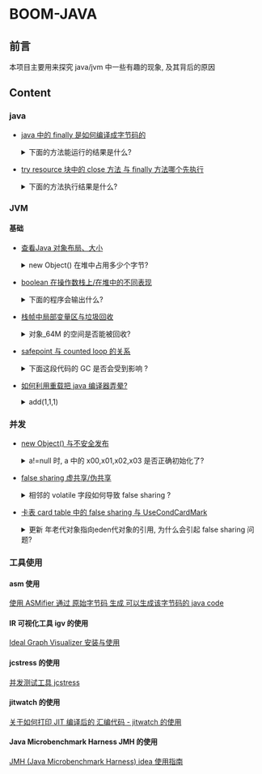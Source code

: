 # BOOM-JAVA

## 前言

本项目主要用来探究 java/jvm 中一些有趣的现象, 及其背后的原因

## Content

### java 

- [java 中的 finally 是如何编译成字节码的](./src/main/java/me/giraffetree/java/boomjava/compile/keyword/word_finally)
        
    <details>
        <summary> 下面的方法能运行的结果是什么? </summary>
        
            // 如果 a = 3, 运行的结果是什么
            public static int test4(int a) {
                try {
                    a += 10;
                    a = a / 0;
                } finally {
                    a++;
                    return a;
                }
            }
            public static String testStr3() {
                while (true) {
                    try {
                        return "foo";
                    } finally {
                        break;
                    }
                }
                return "bar";
            }
        
    </details>
    
- [ try resource 块中的 close 方法 与 finally 方法哪个先执行](./src/main/java/me/giraffetree/java/boomjava/compile/problems/try_resource)
    <details>
        <summary>下面的方法执行结果是什么?</summary>
        
        ```
        public static void main(String[] args) {
            try (Car car = new Car()){
                throw new RuntimeException("exception...");
            } catch (Exception e) {
                System.out.println("catch exception...");
            }finally {
                System.out.println("finally...");
            }
        }
        private static class Car implements AutoCloseable {
            @Override
            public void close() throws Exception {
                System.out.println("close...");
            }
        }
        ```
        
    </details>



### JVM

#### 基础

- [查看Java 对象布局、大小](./src/main/java/me/giraffetree/java/boomjava/jvm/jol/JolTest.java)

    <details>
    <summary>new Object() 在堆中占用多少个字节? </summary>
    
    ```
        // 对象 obj 占用了 几个字节? 
        Object obj = new Object();
    ```
    
    </details>

- [boolean 在操作数栈上/在堆中的不同表现](./src/main/java/me/giraffetree/java/boomjava/jvm/data_type/primitive/bool)

    <details>
    <summary>下面的程序会输出什么? </summary>
    
    ```
        // 通过修改字节码, 将flag的值改为2, 下面的程序会输出什么? 
        boolean flag = 2;
        if (flag) {
            System.out.println("Hello, Java!");
        }
        if (flag == true) {
            System.out.println("Hello, JVM!");
        } 
    ```

    </details>


- [栈帧中局部变量区与垃圾回收](./src/main/java/me/giraffetree/java/boomjava/jvm/stack/frame/local_variable)

    <details>
    <summary> 对象_64M 的空间是否能被回收? </summary>
    
    ```
        {
            byte[] _64M = new byte[1024 * 1024 * 64];
        }
        System.gc();
    ```
    
    </details>
    
- [safepoint 与 counted loop 的关系]()

    <details>
        <summary> 下面这段代码的 GC 是否会受到影响 ? </summary>
        
            public static void foo() {
                System.out.println("start foo...");
                int sum = 0;
                for (int i = 0; i < Integer.MAX_VALUE; i++) {
                    sum += Math.sqrt(i);
                }
            }
    </details>


- [如何利用重载把 java 编译器弄晕?](./src/main/java/me/giraffetree/java/boomjava/jvm/method/overload)

    <details>
    <summary> add(1,1,1) </summary>
    
    ```
        private static int add(int... x) {
            return 5;
        }
        private static int add(Integer... x) {
            return 6;
        }
        private static int add(int a, int... x) {
            return 7;
        }
        private static int add(Integer a, int... x) {
            return 8;
        }
        private static int add(int a, Integer... x) {
            return 9;
        } 
        private static int add(int a, Object... x) {
            return 10;
        }
    ```
    
    </details>
    
### 并发

- [ new Object() 与不安全发布](./src/main/java/me/giraffetree/java/boomjava/jvm/jmm/UnsafePublication.java)
    <details>
        <summary> a!=null 时, a 中的 x00,x01,x02,x03 是否正确初始化了? </summary>
        
        MyObject a = new MyObject(x);
        static class MyObject {
            int x00, x01, x02, x03;
    
            public MyObject(int x) {
                x00 = x;
                x01 = x;
                x02 = x;
                x03 = x;
            }
        }
    </details>

- [false sharing 虚共享/伪共享](./src/main/java/me/giraffetree/java/boomjava/concurrent/problem/falseShare)
    
    <details>
        <summary> 相邻的 volatile 字段如何导致 false sharing ? </summary>
        
        ```java
            private static class Foo {
                volatile int a;
                volatile int b;
            }
        ```
    
    </details>

- [卡表 card table 中的 false sharing 与 UseCondCardMark](./src/main/java/me/giraffetree/java/boomjava/concurrent/problem/falseShare/cardtable)
    
    <details>
        <summary> 更新 年老代对象指向eden代对象的引用, 为什么会引起 false sharing 问题? </summary>
        
            // 使用 多线程更新 hugeObj 中的引用 x1, x2
            private static class Obj64 {
                long l1;
                long l2, l3, l4, l5;
            }
        
            private static class HugeObj {
                private byte[] hugeArray;
                private Obj64 x1;
                private Obj64 x2;
        
                public HugeObj(int byteLen, Obj64 x1, Obj64 x2) {
                    this.hugeArray = new byte[byteLen];
                    this.x1 = x1;
                    this.x2 = x2;
                }
            }
            
    </details>
    
    
### 工具使用

#### asm 使用

[使用 ASMifier 通过 原始字节码 生成 可以生成该字节码的 java code](./src/main/java/me/giraffetree/java/boomjava/jvm/asm)

#### IR 可视化工具 igv 的使用

 [Ideal Graph Visualizer 安装与使用](./src/main/java/me/giraffetree/java/boomjava/utils/igv)
 
#### jcstress 的使用

[并发测试工具 jcstress](./src/main/java/me/giraffetree/java/boomjava/utils/jcstress)

#### jitwatch 的使用

[关于如何打印 JIT 编译后的 汇编代码 - jitwatch 的使用](./src/main/java/me/giraffetree/java/boomjava/utils/jitwatch)

#### Java Microbenchmark Harness JMH 的使用

[JMH (Java Microbenchmark Harness) idea 使用指南](./src/main/java/me/giraffetree/java/boomjava/utils/jmh)
 